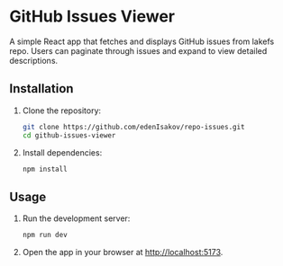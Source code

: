 
# GitHub Issues Viewer

A simple React app that fetches and displays GitHub issues from lakefs repo. Users can paginate through issues and expand to view detailed descriptions.


## Installation

1. Clone the repository:
   ```bash
   git clone https://github.com/edenIsakov/repo-issues.git
   cd github-issues-viewer
   ```

2. Install dependencies:
   ```bash
   npm install
   ```

## Usage

1. Run the development server:
   ```bash
   npm run dev
   ```

2. Open the app in your browser at [http://localhost:5173](http://localhost:5173).
